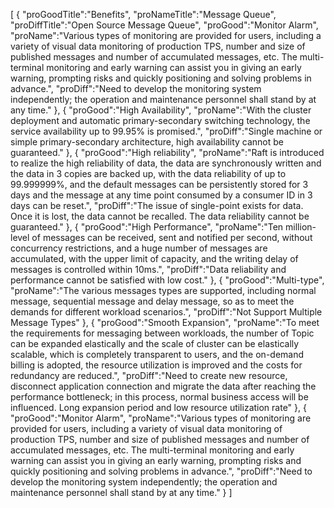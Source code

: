 [
	{
		"proGoodTitle":"Benefits",
		"proNameTitle":"Message Queue",
		"proDiffTitle":"Open Source Message Queue",
		"proGood":"Monitor Alarm",
		"proName":"Various types of monitoring are provided for users, including a variety of visual data monitoring of production TPS, number and size of published messages and number of accumulated messages, etc. The multi-terminal monitoring and early warning can assist you in giving an early warning, prompting risks and quickly positioning and solving problems in advance.",
		"proDiff":"Need to develop the monitoring system independently; the operation and maintenance personnel shall stand by at any time."
	},
	{
		"proGood":"High Availability",
		"proName":"With the cluster deployment and automatic primary-secondary switching technology, the service availability up to 99.95% is promised.",
		"proDiff":"Single machine or simple primary-secondary architecture, high availability cannot be guaranteed."
	},
	{
		"proGood":"High reliability",
		"proName":"Raft is introduced to realize the high reliability of data, the data are synchronously written and the data in 3 copies are backed up, with the data reliability of up to 99.999999%, and the default messages can be persistently stored for 3 days and the message at any time point consumed by a consumer ID in 3 days can be reset.",
		"proDiff":"The issue of single-point exists for data. Once it is lost, the data cannot be recalled. The data reliability cannot be guaranteed."
	},
	{
		"proGood":"High Performance",
		"proName":"Ten million-level of messages can be received, sent and notified per second, without concurrency restrictions, and a huge number of messages are accumulated, with the upper limit of capacity, and the writing delay of messages is controlled within 10ms.",
		"proDiff":"Data reliability and performance cannot be satisfied with low cost."
	},
	{
		"proGood":"Multi-type",
		"proName":"The various messages types are supported, including normal message, sequential message and delay message, so as to meet the demands for different workload scenarios.",
		"proDiff":"Not Support Multiple Message Types"
	},
	{
		"proGood":"Smooth Expansion",
		"proName":"To meet the requirements for messaging between workloads, the number of Topic can be expanded elastically and the scale of cluster can be elastically scalable, which is completely transparent to users, and the on-demand billing is adopted, the resource utilization is improved and the costs for redundancy are reduced.",
		"proDiff":"Need to create new resource, disconnect application connection and migrate the data after reaching the performance bottleneck; in this process, normal business access will be influenced. Long expansion period and low resource utilization rate"
	},
	{
		"proGood":"Monitor Alarm",
		"proName":"Various types of monitoring are provided for users, including a variety of visual data monitoring of production TPS, number and size of published messages and number of accumulated messages, etc. The multi-terminal monitoring and early warning can assist you in giving an early warning, prompting risks and quickly positioning and solving problems in advance.",
		"proDiff":"Need to develop the monitoring system independently; the operation and maintenance personnel shall stand by at any time."
	}
]